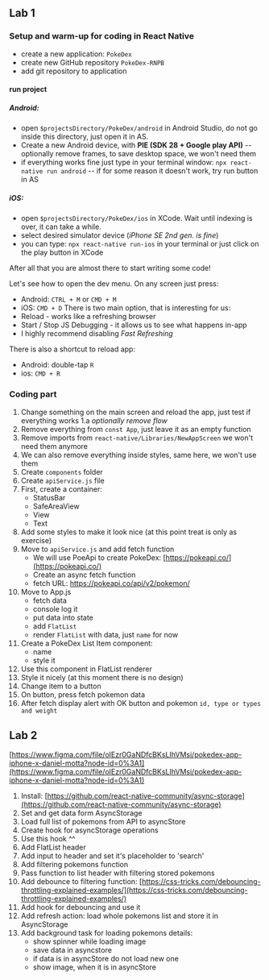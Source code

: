 ## Lab 1

### Setup and warm-up for coding in React Native

- create a new application: `PokeDex`
- create new GitHub repository `PokeDex-RNPB`
- add git repository to application

#### run project

##### Android:

- open `$projectsDirectory/PokeDex/android` in Android Studio, do not go inside this directory, just open it in AS.
- Create a new Android device, with **PIE (SDK 28 + Google play API)**
  -- optionally remove frames, to save desktop space, we won't need them
- if everything works fine just type in your terminal window: `npx react-native run android`
  -- if for some reason it doesn't work, try run button in AS

##### iOS:

- open `$projectsDirectory/PokeDex/ios` in XCode. Wait until indexing is over, it can take a while.
- select desired simulator device (_iPhone SE 2nd gen. is fine_)
- you can type: `npx react-native run-ios` in your terminal or just click on the play button in XCode

After all that you are almost there to start writing some code!

Let's see how to open the dev menu. On any screen just press:

- Android: `CTRL + M` or `CMD + M`
- iOS: `CMD + D`
  There is two main option, that is interesting for us:
- Reload - works like a refreshing browser
- Start / Stop JS Debugging - it allows us to see what happens in-app
- I highly recommend disabling _Fast Refreshing_

There is also a shortcut to reload app:

- Android: double-tap `R`
- ios: `CMD + R`

### Coding part

1. Change something on the main screen and reload the app, just test if everything works
   1.a _optionally remove flow_
2. Remove everything from `const App`, just leave it as an empty function
3. Remove imports from `react-native/Libraries/NewAppScreen` we won't need them anymore
4. We can also remove everything inside styles, same here, we won't use them
5. Create `components` folder
6. Create `apiService.js` file
7. First, create a container:
   - StatusBar
   - SafeAreaView
   - View
   - Text
8. Add some styles to make it look nice (at this point treat is only as exercise)
9. Move to `apiService.js` and add fetch function
   - We will use PoeApi to create PokeDex: [https://pokeapi.co/](https://pokeapi.co/)
   - Create an async fetch function
   - fetch URL: https://pokeapi.co/api/v2/pokemon/
10. Move to App.js
    - fetch data
    - console log it
    - put data into state
    - add `FlatList`
    - render `FlatList` with data, just `name` for now
11. Create a PokeDex List Item component:
    - name
    - style it
12. Use this component in FlatList renderer
13. Style it nicely (at this moment there is no design)
14. Change item to a button
15. On button, press fetch pokemon data
16. After fetch display alert with OK button and pokemon `id, type or types and weight`

## Lab 2

[https://www.figma.com/file/oIEzr0GaNDfcBKsLIhVMsi/pokedex-app-iphone-x-daniel-motta?node-id=0%3A1](https://www.figma.com/file/oIEzr0GaNDfcBKsLIhVMsi/pokedex-app-iphone-x-daniel-motta?node-id=0%3A1)

1. Install: [https://github.com/react-native-community/async-storage](https://github.com/react-native-community/async-storage)
2. Set and get data form AsyncStorage
3. Load full list of pokemons from API to asyncStore
4. Create hook for asyncStorage operations
5. Use this hook ^^
6. Add FlatList header
7. Add input to header and set it's placeholder to 'search'
8. Add filtering pokemons function
9. Pass function to list header with filtering stored pokemons
10. Add debounce to filtering function: [https://css-tricks.com/debouncing-throttling-explained-examples/](https://css-tricks.com/debouncing-throttling-explained-examples/)
11. Add hook for debouncing and use it
12. Add refresh action: load whole pokemons list and store it in AsyncStorage
13. Add background task for loading pokemons details:
    - show spinner while loading image
    - save data in asyncstore
    - if data is in asyncStore do not load new one
    - show image, when it is in asyncStore
